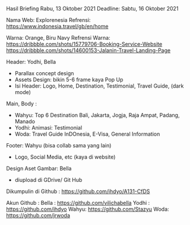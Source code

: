 Hasil Briefing Rabu, 13 Oktober 2021
Deadline: Sabtu, 16 Oktober 2021

Nama Web: Explorenesia
Refrensi: https://www.indonesia.travel/gb/en/home

Warna: Orange, Biru Navy
Refrensi Warna: 
https://dribbble.com/shots/15779706-Booking-Service-Website
https://dribbble.com/shots/14600153-Jalanin-Travel-Landing-Page

Header: Yodhi, Bella
- Parallax concept design 
- Assets Design: bikin 5-6 frame kaya Pop Up
- Isi Header: Logo, Home, Destination, Testimonial, Travel Guide, (dark mode) 

Main, Body : 
- Wahyu: Top 6 Destination
    Bali, Jakarta, Jogja, Raja Ampat, Padang, Manado  
- Yodhi: Animasi: Testimonial 
- Woda: Travel Guide 
    InDOnesia, E-Visa, General Information

Footer: Wahyu (bisa collab sama yang lain)
- Logo, Social Media, etc (kaya di website)

Design Aset Gambar: Bella 
- diupload di GDrive/ Git Hub

Dikumpulin di Github : 
https://github.com/ihdyo/A131-CfDS

Akun Github : 
Bella : https://github.com/vilichabella
Yodhi : https://github.com/ihdyo
Wahyu: https://github.com/Stazyu
Woda: https://github.com/jrwoda